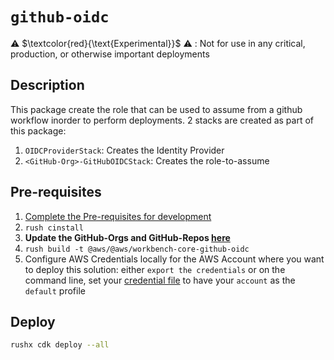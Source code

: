 # `github-oidc`

⚠️ $\textcolor{red}{\text{Experimental}}$ ⚠️ : Not for use in any critical, production, or otherwise important deployments

## Description
This package create the role that can be used to assume from a github workflow inorder to perform deployments. 2 stacks are created as part of this package:
1. `OIDCProviderStack`: Creates the Identity Provider
2. `<GitHub-Org>-GitHubOIDCStack`: Creates the role-to-assume

## Pre-requisites
1. [Complete the Pre-requisites for development](./../../../DEVELOPMENT.md/#prerequisites-for-development)
2. `rush cinstall`
3. **Update the GitHub-Orgs and GitHub-Repos [here](./src/configs/config.ts)**
3. `rush build -t @aws/@aws/workbench-core-github-oidc`
4. Configure AWS Credentials locally for the AWS Account where you want to deploy this solution: either `export the credentials` or on the command line, set your [credential file](https://docs.aws.amazon.com/cli/latest/userguide/cli-configure-profiles.html) to have your `account` as the `default` profile

## Deploy
```bash
rushx cdk deploy --all
```
